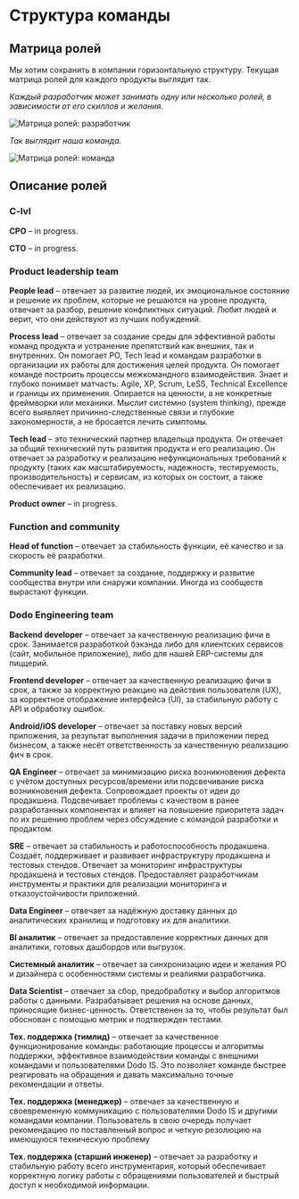 # Структура команды

## Матрица ролей

Мы хотим сохранить в компании горизонтальную структуру. Текущая матрица ролей для каждого продукты выглядит так.

*Каждый разработчик может занимать одну или несколько ролей, в зависимости от его скиллов и желания.*

![Матрица ролей: разработчик](https://habrastorage.org/webt/bt/px/zm/btpxzmet4pbhvlad1iu1som-dim.png)

*Так выглядит наша команда.*

![Матрица ролей: команда](https://habrastorage.org/webt/iv/a3/4e/iva34eu7ndz1jtwlzlaajdk8vae.png)

## Описание ролей

### C-lvl

**CPO** – in progress.

**CTO** – in progress.

### Product leadership team

**People lead** – отвечает за развитие людей, их эмоциональное состояние и решение их проблем, которые не решаются на уровне продукта, отвечает за разбор, решение конфликтных ситуаций. Любит людей и верит, что они действуют из лучших побуждений.

**Process lead** – отвечает за создание среды для эффективной работы команд продукта и устранение препятствий как внешних, так и внутренних. Он помогает PO, Tech lead и командам разработки в организации их работы для достижения целей продукта. Он помогает команде построить процессы межкомандного взаимодействия. Знает и глубоко понимает матчасть: Agile, XP, Scrum, LeSS, Technical Excellence и границы их применения. Опирается на ценности, а не конкретные фреймворки или механики. Мыслит системно (system thinking), прежде всего выявляет причинно-следственные связи и глубокие закономерности, а не бросается лечить симптомы.

**Tech lead** – это технический партнер владельца продукта. Он отвечает за общий технический путь развития продукта и его реализацию. Он отвечает за разработку и реализацию нефункциональных требований к продукту (таких как масштабируемость, надежность, тестируемость, производительность) и сервисам, из которых он состоит, а также обеспечивает их реализацию.

**Product owner** – in progress.

### Function and community

**Head of function** – отвечает за стабильность функции, её качество и за скорость её разработки.

**Community lead** – отвечает за создание, поддержку и развитие сообщества внутри или снаружи компании. Иногда из сообществ вырастают функции.

### Dodo Engineering team

**Backend developer** – отвечает за качественную реализацию фичи в срок. Занимается разработкой бэкэнда либо для клиентских сервисов (сайт, мобильное приложение), либо для нашей ERP-системы для пиццерий.

**Frontend developer** – отвечает за качественную реализацию фичи в срок, а также за корректную реакцию на действия пользователя (UX), за корректное отображение интерфейса (UI), за стабильную работу с API и обработку ошибок.

**Android/iOS developer** – отвечает за поставку новых версий приложения, за результат выполнения задачи в приложении перед бизнесом, а также несёт ответственность за качественную реализацию фич в срок.

**QA Engineer** – отвечает за минимизацию риска возникновения дефекта с учётом доступных ресурсов/времени или подсвечивание риска возникновения дефекта. Сопровождает проекты от идеи до продакшена. Подсвечивает проблемы с качеством в ранее разработанных компонентах и влияет на повышение приоритета задач по их решению проблем через обсуждение с командой разработки и продактом.

**SRE** – отвечает за стабильность и работоспособность продакшена. Создаёт, поддерживает и развивает инфраструктуру продакшена и тестовых стендов. Отвечает за мониторинг инфраструктуры продакшена и тестовых стендов. Предоставляет разработчикам инструменты и практики для реализации мониторинга и отказоустойчивости приложений.

**Data Engineer** – отвечает за надёжную доставку данных до аналитических хранилищ и подготовку их для аналитики.

**BI аналитик** – отвечает за предоставление корректных данных для аналитики, готовых дашбордов или выгрузок.

**Системный аналитик** – отвечает за синхронизацию идеи и желания PO и дизайнера с особенностями системы и реалиями разработчика.

**Data Scientist** – отвечает за сбор, предобработку и выбор алгоритмов работы с данными. Разрабатывает решения на основе данных, приносящие бизнес-ценность. Ответственен за то, чтобы результат был обоснован с помощью метрик и подтвержден тестами.

**Тех. поддержка (тимлид)** – отвечает за качественное функционирование команды: работающие процессы и алгоритмы поддержки, эффективное взаимодействии команды с внешними командами и пользователями Dodo IS. Это позволяет команде быстрее реагировать на обращения и давать максимально точные рекомендации и ответы.

**Тех. поддержка (менеджер)** – отвечает за качественную и своевременную коммуникацию с пользователями Dodo IS и другими командами компании. Пользователь в свою очередь получает рекомендацию по поставленный вопрос и четкую резолюцию на имеющуюся техническую проблему

**Тех. поддержка (старший инженер)** – отвечает за разработку и стабильную работу всего инструментария, который обеспечивает корректную логику работы с обращениями пользователей и быстрый доступ к необходимой информации.
